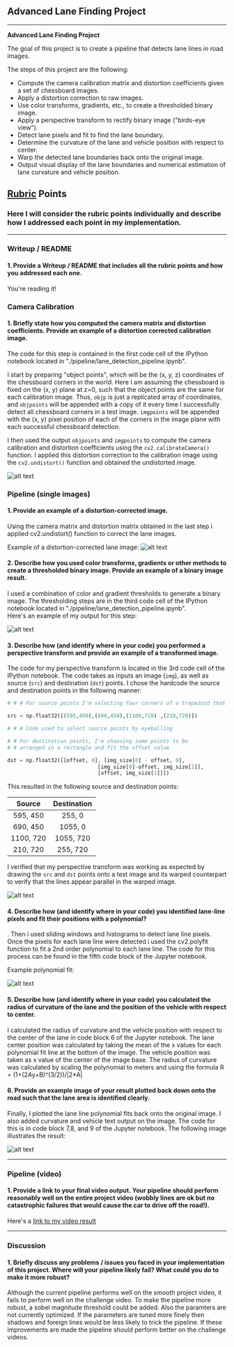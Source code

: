 ## Advanced Lane Finding Project


---

**Advanced Lane Finding Project**

The goal of this project is to create a pipeline that detects lane lines in road images.

The steps of this project are the following:

* Compute the camera calibration matrix and distortion coefficients given a set of chessboard images.
* Apply a distortion correction to raw images.
* Use color transforms, gradients, etc., to create a thresholded binary image.
* Apply a perspective transform to rectify binary image ("birds-eye view").
* Detect lane pixels and fit to find the lane boundary.
* Determine the curvature of the lane and vehicle position with respect to center.
* Warp the detected lane boundaries back onto the original image.
* Output visual display of the lane boundaries and numerical estimation of lane curvature and vehicle position.

[//]: # (Image References)


[image1]: ./pipeline/undistorted_calibration_image.jpg "Undistorted"
[image2]: ./pipeline/undistorted_lane_image.jpg "Road Transformed"
[image3]: ./pipeline/binary_threshold_image.jpg "Binary Example"
[image4]: ./pipeline/warped_straight_lines.jpg "Warp Example"
[image5]: ./pipeline/color_fit_lines.jpg "Fit Visual"
[image6]: ./pipeline/final_output.jpg "Output"
[video1]: ./transformed_project_video.mp4 "Video"


## [Rubric](https://review.udacity.com/#!/rubrics/571/view) Points

### Here I will consider the rubric points individually and describe how I addressed each point in my implementation.  

---

### Writeup / README

#### 1. Provide a Writeup / README that includes all the rubric points and how you addressed each one.  

You're reading it!

### Camera Calibration

#### 1. Briefly state how you computed the camera matrix and distortion coefficients. Provide an example of a distortion corrected calibration image.

The code for this step is contained in the first code cell of the IPython notebook located in "./pipeline/lane_detection_pipeline.ipynb".  

I start by preparing "object points", which will be the (x, y, z) coordinates of the chessboard corners in the world. Here I am assuming the chessboard is fixed on the (x, y) plane at z=0, such that the object points are the same for each calibration image.  Thus, `objp` is just a replicated array of coordinates, and `objpoints` will be appended with a copy of it every time I successfully detect all chessboard corners in a test image. `imgpoints` will be appended with the (x, y) pixel position of each of the corners in the image plane with each successful chessboard detection.  

I then used the output `objpoints` and `imgpoints` to compute the camera calibration and distortion coefficients using the `cv2.calibrateCamera()` function.  I applied this distortion correction to the calibration image using the `cv2.undistort()` function and obtained the undistorted image. 

![alt text][image1]

### Pipeline (single images)

#### 1. Provide an example of a distortion-corrected image.

Using the camera matrix and distortion matrix obtained in the last step i applied cv2.undistort() function to correct the lane images.

Example of a distortion-corrected lane image:
![alt text][image2]

#### 2. Describe how you used color transforms, gradients or other methods to create a thresholded binary image.  Provide an example of a binary image result.


I used a combination of color and gradient thresholds to generate a binary image. The thresholding steps are in the third code cell of the IPython notebook located in "./pipeline/lane_detection_pipeline.ipynb".  
Here's an example of my output for this step:

![alt text][image3]

#### 3. Describe how (and identify where in your code) you performed a perspective transform and provide an example of a transformed image.

The code for my perspective transform is located in the 3rd code cell of the IPython notebook.  The code takes as inputs an image (`img`), as well as source (`src`) and destination (`dst`) points.  I chose the hardcode the source and destination points in the following manner:

```python
# # # For source points I'm selecting four corners of a trapezoid that lie on the lane lines

src = np.float32([(595,450),(690,450),(1100,720) ,(210,720)])

# # # Code used to select source points by eyeballing 

# # For destination points, I'm choosing some points to be
# # arranged in a rectangle and fit the offset value 

dst = np.float32([[offset, 0], [img_size[0] - offset, 0], 
                             [img_size[0]-offset, img_size[1]], 
                             [offset, img_size[1]]])
```

This resulted in the following source and destination points:

| Source        | Destination   | 
|:-------------:|:-------------:| 
| 595, 450      | 255, 0        | 
| 690, 450      | 1055, 0       |
| 1100, 720     | 1055, 720     |
| 210, 720      | 255, 720      |

I verified that my perspective transform was working as expected by drawing the `src` and `dst` points onto a test image and its warped counterpart to verify that the lines appear parallel in the warped image.

![alt text][image4]

#### 4. Describe how (and identify where in your code) you identified lane-line pixels and fit their positions with a polynomial?
.
Then i used sliding windows and histograms to detect lane line pixels. Once the pixels for each lane line were detected i used the cv2.polyfit function to fit a 2nd order polynomial to each lane line. The code for this process can be found in the fifth code block of the Jupyter notebook. 

Example polynomial fit:

![alt text][image5]

#### 5. Describe how (and identify where in your code) you calculated the radius of curvature of the lane and the position of the vehicle with respect to center.

I calculated the radius of curvature and the vehicle position with respect to the center of the lane in code block 6 of the Jupyter notebook. The lane center position was calculated by taking the mean of the x values for each polynomial fit line at the bottom of the image. The vehicle position was taken as x value of the center of the image base. The radius of curvature was calculated by scaling the polynomial to meters and using the formula R = (1+(2*A*y+B)^(3/2))/|2*A|

#### 6. Provide an example image of your result plotted back down onto the road such that the lane area is identified clearly.

Finally, I plotted the lane line polynomial fits back onto the original image. I also added curvature and vehicle text output on the image. The code for this is in code block 7,8, and 9 of the Jupyter notebook. The following image illustrates the result:

![alt text][image6]

---

### Pipeline (video)

#### 1. Provide a link to your final video output.  Your pipeline should perform reasonably well on the entire project video (wobbly lines are ok but no catastrophic failures that would cause the car to drive off the road!).

Here's a [link to my video result](./pipeline/transformed_project_video.mp4)

---

### Discussion

#### 1. Briefly discuss any problems / issues you faced in your implementation of this project.  Where will your pipeline likely fail?  What could you do to make it more robust?

Although the current pipeline performs well on the smooth project video, it fails to perform well on the challenge video. To make the pipeline more robust, a sobel magnitude threshold could be added. Also the paramters are not currently optimized. If the parameters are tuned more finely then shadows and foreign lines would be less likely to trick the pipeline. If these improvements are made the pipeline should perform better on the challenge videos.

